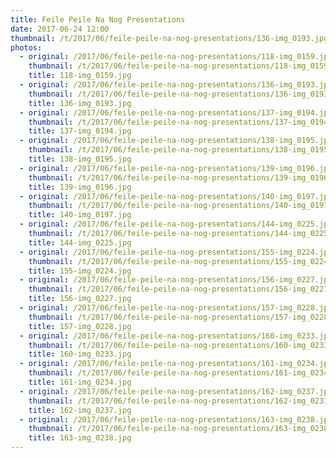 ```yaml
---
title: Feile Peile Na Nog Presentations
date: 2017-06-24 12:00
thumbnail: /t/2017/06/feile-peile-na-nog-presentations/136-img_0193.jpg
photos:
  - original: /2017/06/feile-peile-na-nog-presentations/118-img_0159.jpg
    thumbnail: /t/2017/06/feile-peile-na-nog-presentations/118-img_0159.jpg
    title: 118-img_0159.jpg
  - original: /2017/06/feile-peile-na-nog-presentations/136-img_0193.jpg
    thumbnail: /t/2017/06/feile-peile-na-nog-presentations/136-img_0193.jpg
    title: 136-img_0193.jpg
  - original: /2017/06/feile-peile-na-nog-presentations/137-img_0194.jpg
    thumbnail: /t/2017/06/feile-peile-na-nog-presentations/137-img_0194.jpg
    title: 137-img_0194.jpg
  - original: /2017/06/feile-peile-na-nog-presentations/138-img_0195.jpg
    thumbnail: /t/2017/06/feile-peile-na-nog-presentations/138-img_0195.jpg
    title: 138-img_0195.jpg
  - original: /2017/06/feile-peile-na-nog-presentations/139-img_0196.jpg
    thumbnail: /t/2017/06/feile-peile-na-nog-presentations/139-img_0196.jpg
    title: 139-img_0196.jpg
  - original: /2017/06/feile-peile-na-nog-presentations/140-img_0197.jpg
    thumbnail: /t/2017/06/feile-peile-na-nog-presentations/140-img_0197.jpg
    title: 140-img_0197.jpg
  - original: /2017/06/feile-peile-na-nog-presentations/144-img_0225.jpg
    thumbnail: /t/2017/06/feile-peile-na-nog-presentations/144-img_0225.jpg
    title: 144-img_0225.jpg
  - original: /2017/06/feile-peile-na-nog-presentations/155-img_0224.jpg
    thumbnail: /t/2017/06/feile-peile-na-nog-presentations/155-img_0224.jpg
    title: 155-img_0224.jpg
  - original: /2017/06/feile-peile-na-nog-presentations/156-img_0227.jpg
    thumbnail: /t/2017/06/feile-peile-na-nog-presentations/156-img_0227.jpg
    title: 156-img_0227.jpg
  - original: /2017/06/feile-peile-na-nog-presentations/157-img_0228.jpg
    thumbnail: /t/2017/06/feile-peile-na-nog-presentations/157-img_0228.jpg
    title: 157-img_0228.jpg
  - original: /2017/06/feile-peile-na-nog-presentations/160-img_0233.jpg
    thumbnail: /t/2017/06/feile-peile-na-nog-presentations/160-img_0233.jpg
    title: 160-img_0233.jpg
  - original: /2017/06/feile-peile-na-nog-presentations/161-img_0234.jpg
    thumbnail: /t/2017/06/feile-peile-na-nog-presentations/161-img_0234.jpg
    title: 161-img_0234.jpg
  - original: /2017/06/feile-peile-na-nog-presentations/162-img_0237.jpg
    thumbnail: /t/2017/06/feile-peile-na-nog-presentations/162-img_0237.jpg
    title: 162-img_0237.jpg
  - original: /2017/06/feile-peile-na-nog-presentations/163-img_0238.jpg
    thumbnail: /t/2017/06/feile-peile-na-nog-presentations/163-img_0238.jpg
    title: 163-img_0238.jpg
---
```

